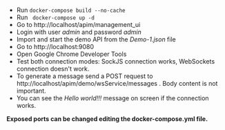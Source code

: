 - Run `docker-compose build --no-cache`
- Run ` docker-compose up -d`
- Go to http://localhost/apim/management_ui
- Login with user *admin* and password *admin*
- Import and start the demo API from the *Demo-1.json* file
- Go to http://localhost:9080
- Open Google Chrome Developer Tools
- Test both connection modes: SockJS connection works, WebSockets connection doesn't work.
- To generate a message send a POST request to http://localhost/apim/demo/wsService/messages . Body content is not important.
- You can see the *Hello world!!!* message on screen if the connection works.

**Exposed ports can be changed editing the docker-compose.yml file.**